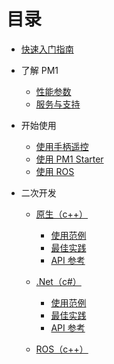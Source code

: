 # 目录

* [快速入门指南](quick_start_tutorial/doc)

* 了解 PM1
  * [性能参数](introduction/parameters)
  * [服务与支持](introduction/services-and-supports)

* 开始使用
  * [使用手柄遥控](user-guide/using-controller)
  * [使用 PM1 Starter](user-guide/using-pm1-starter/doc)
  * [使用 ROS](user-guide/using-ros)

* 二次开发
  * [原生（c++）](development/native/readme)
    * [使用范例](development/native/samples)
    * [最佳实践](development/native/best-practices)
    * [API 参考](development/native/api-reference/index)

  * [.Net（c#）](development/dotnet/readme)
    * [使用范例](development/dotnet/samples)
    * [最佳实践](development/dotnet/best-practices)
    * [API 参考](development/dotnet/api-reference/index)

  * [ROS（c++）](development/ros/readme)



